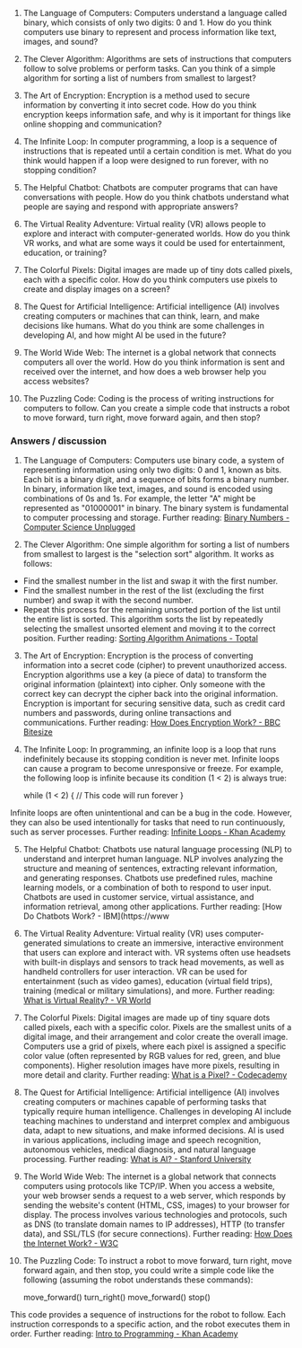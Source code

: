 1. The Language of Computers:
Computers understand a language called binary, which consists of only two digits: 0 and 1. How do you think computers use binary to represent and process information like text, images, and sound?

2. The Clever Algorithm:
Algorithms are sets of instructions that computers follow to solve problems or perform tasks. Can you think of a simple algorithm for sorting a list of numbers from smallest to largest?

3. The Art of Encryption:
Encryption is a method used to secure information by converting it into secret code. How do you think encryption keeps information safe, and why is it important for things like online shopping and communication?

4. The Infinite Loop:
In computer programming, a loop is a sequence of instructions that is repeated until a certain condition is met. What do you think would happen if a loop were designed to run forever, with no stopping condition?

5. The Helpful Chatbot:
Chatbots are computer programs that can have conversations with people. How do you think chatbots understand what people are saying and respond with appropriate answers?

6. The Virtual Reality Adventure:
Virtual reality (VR) allows people to explore and interact with computer-generated worlds. How do you think VR works, and what are some ways it could be used for entertainment, education, or training?

7. The Colorful Pixels:
Digital images are made up of tiny dots called pixels, each with a specific color. How do you think computers use pixels to create and display images on a screen?

8. The Quest for Artificial Intelligence:
Artificial intelligence (AI) involves creating computers or machines that can think, learn, and make decisions like humans. What do you think are some challenges in developing AI, and how might AI be used in the future?

9. The World Wide Web:
The internet is a global network that connects computers all over the world. How do you think information is sent and received over the internet, and how does a web browser help you access websites?

10. The Puzzling Code:
Coding is the process of writing instructions for computers to follow. Can you create a simple code that instructs a robot to move forward, turn right, move forward again, and then stop?


### Answers / discussion

1. The Language of Computers:
Computers use binary code, a system of representing information using only two digits: 0 and 1, known as bits. Each bit is a binary digit, and a sequence of bits forms a binary number. In binary, information like text, images, and sound is encoded using combinations of 0s and 1s. For example, the letter "A" might be represented as "01000001" in binary. The binary system is fundamental to computer processing and storage.
Further reading: [Binary Numbers - Computer Science Unplugged](https://csunplugged.org/en/topics/binary-numbers/)

2. The Clever Algorithm:
One simple algorithm for sorting a list of numbers from smallest to largest is the "selection sort" algorithm. It works as follows:
  - Find the smallest number in the list and swap it with the first number.
  - Find the smallest number in the rest of the list (excluding the first number) and swap it with the second number.
  - Repeat this process for the remaining unsorted portion of the list until the entire list is sorted.
This algorithm sorts the list by repeatedly selecting the smallest unsorted element and moving it to the correct position.
Further reading: [Sorting Algorithm Animations - Toptal](https://www.toptal.com/developers/sorting-algorithms)

3. The Art of Encryption:
Encryption is the process of converting information into a secret code (cipher) to prevent unauthorized access. Encryption algorithms use a key (a piece of data) to transform the original information (plaintext) into cipher. Only someone with the correct key can decrypt the cipher back into the original information. Encryption is important for securing sensitive data, such as credit card numbers and passwords, during online transactions and communications.
Further reading: [How Does Encryption Work? - BBC Bitesize](https://www.bbc.co.uk/bitesize/guides/z9j6fg8/revision/1)

4. The Infinite Loop:
In programming, an infinite loop is a loop that runs indefinitely because its stopping condition is never met. Infinite loops can cause a program to become unresponsive or freeze. For example, the following loop is infinite because its condition (1 < 2) is always true:

      while (1 < 2) {
      // This code will run forever
      }

Infinite loops are often unintentional and can be a bug in the code. However, they can also be used intentionally for tasks that need to run continuously, such as server processes.
Further reading: [Infinite Loops - Khan Academy](https://www.khanacademy.org/computing/computer-programming/programming/looping/p/infinite-loops)

5. The Helpful Chatbot:
Chatbots use natural language processing (NLP) to understand and interpret human language. NLP involves analyzing the structure and meaning of sentences, extracting relevant information, and generating responses. Chatbots use predefined rules, machine learning models, or a combination of both to respond to user input. Chatbots are used in customer service, virtual assistance, and information retrieval, among other applications.
Further reading: [How Do Chatbots Work? - IBM](https://www

6. The Virtual Reality Adventure:
Virtual reality (VR) uses computer-generated simulations to create an immersive, interactive environment that users can explore and interact with. VR systems often use headsets with built-in displays and sensors to track head movements, as well as handheld controllers for user interaction. VR can be used for entertainment (such as video games), education (virtual field trips), training (medical or military simulations), and more.
Further reading: [What is Virtual Reality? - VR World](https://vrworld.com/what-is-virtual-reality/)

7. The Colorful Pixels:
Digital images are made up of tiny square dots called pixels, each with a specific color. Pixels are the smallest units of a digital image, and their arrangement and color create the overall image. Computers use a grid of pixels, where each pixel is assigned a specific color value (often represented by RGB values for red, green, and blue components). Higher resolution images have more pixels, resulting in more detail and clarity.
Further reading: [What is a Pixel? - Codecademy](https://www.codecademy.com/articles/what-is-a-pixel)

8. The Quest for Artificial Intelligence:
Artificial intelligence (AI) involves creating computers or machines capable of performing tasks that typically require human intelligence. Challenges in developing AI include teaching machines to understand and interpret complex and ambiguous data, adapt to new situations, and make informed decisions. AI is used in various applications, including image and speech recognition, autonomous vehicles, medical diagnosis, and natural language processing.
Further reading: [What is AI? - Stanford University](https://hai.stanford.edu/education/what-is-ai)

9. The World Wide Web:
The internet is a global network that connects computers using protocols like TCP/IP. When you access a website, your web browser sends a request to a web server, which responds by sending the website's content (HTML, CSS, images) to your browser for display. The process involves various technologies and protocols, such as DNS (to translate domain names to IP addresses), HTTP (to transfer data), and SSL/TLS (for secure connections).
Further reading: [How Does the Internet Work? - W3C](https://www.w3.org/wiki/How_does_the_Internet_work)

10. The Puzzling Code:
To instruct a robot to move forward, turn right, move forward again, and then stop, you could write a simple code like the following (assuming the robot understands these commands):

      move_forward()
      turn_right()
      move_forward()
      stop()
      
This code provides a sequence of instructions for the robot to follow. Each instruction corresponds to a specific action, and the robot executes them in order.
Further reading: [Intro to Programming - Khan Academy](https://www.khanacademy.org/computing/computer-programming/programming)



